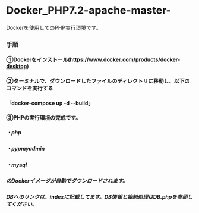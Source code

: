 # Docker_PHP7.2-apache-master-
Dockerを使用してのPHP実行環境です。

### 手順
#### ①Dockerをインストール(https://www.docker.com/products/docker-desktop) 
#### ②ターミナルで、ダウンロードしたファイルのディレクトリに移動し、以下のコマンドを実行する
#### 「docker-compose up -d --build」 
#### ③PHPの実行環境の完成です。

##### ・php
##### ・pypmyadmin
##### ・mysql
##### のDockerイメージが自動でダウンロードされます。
##### DBへのリンクは、indexに記載してます。DB情報と接続処理はDB.phpを参照してください。
